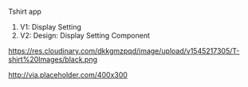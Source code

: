 Tshirt app

1. V1: Display Setting
2. V2: Design: Display Setting Component

https://res.cloudinary.com/dkkgmzpqd/image/upload/v1545217305/T-shirt%20Images/black.png

http://via.placeholder.com/400x300
